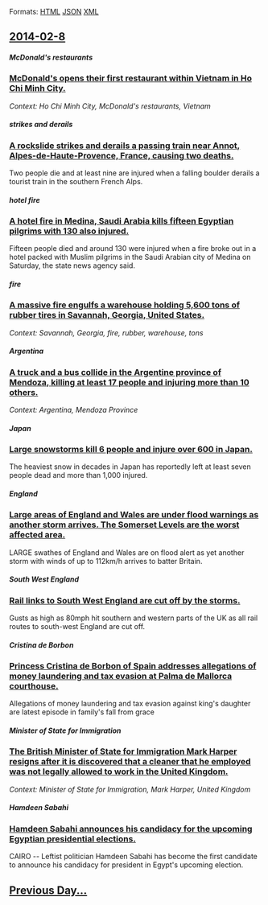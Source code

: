 
Formats: [HTML](2014/02/8/index.html)  [JSON](2014/02/8/index.json)  [XML](2014/02/8/index.xml)  

## [2014-02-8](/news/2014/02/8/index.md)

##### McDonald's restaurants
### [McDonald's opens their first restaurant within Vietnam in Ho Chi Minh City. ](/news/2014/02/8/mcdonald-s-opens-their-first-restaurant-within-vietnam-in-ho-chi-minh-city.md)
_Context: Ho Chi Minh City, McDonald's restaurants, Vietnam_

##### strikes and derails
### [A rockslide strikes and derails a passing train near Annot, Alpes-de-Haute-Provence, France, causing two deaths. ](/news/2014/02/8/a-rockslide-strikes-and-derails-a-passing-train-near-annot-alpes-de-haute-provence-france-causing-two-deaths.md)
Two people die and at least nine are injured when a falling boulder derails a tourist train in the southern French Alps.

##### hotel fire
### [A hotel fire in Medina, Saudi Arabia kills fifteen Egyptian pilgrims with 130 also injured. ](/news/2014/02/8/a-hotel-fire-in-medina-saudi-arabia-kills-fifteen-egyptian-pilgrims-with-130-also-injured.md)
Fifteen people died and around 130 were injured when a fire broke out in a hotel packed with Muslim pilgrims in the Saudi Arabian city of Medina on Saturday, the state news agency said.

##### fire
### [A massive fire engulfs a warehouse holding 5,600 tons of rubber tires in Savannah, Georgia, United States. ](/news/2014/02/8/a-massive-fire-engulfs-a-warehouse-holding-5-600-tons-of-rubber-tires-in-savannah-georgia-united-states.md)
_Context: Savannah, Georgia, fire, rubber, warehouse, tons_

##### Argentina
### [A truck and a bus collide in the Argentine province of Mendoza, killing at least 17 people and injuring more than 10 others. ](/news/2014/02/8/a-truck-and-a-bus-collide-in-the-argentine-province-of-mendoza-killing-at-least-17-people-and-injuring-more-than-10-others.md)
_Context: Argentina, Mendoza Province_

##### Japan
### [Large snowstorms kill 6 people and injure over 600 in Japan. ](/news/2014/02/8/large-snowstorms-kill-6-people-and-injure-over-600-in-japan.md)
The heaviest snow in decades in Japan has reportedly left at least seven people dead and more than 1,000 injured.

##### England
### [Large areas of England and Wales are under flood warnings as another storm arrives. The Somerset Levels are the worst affected area. ](/news/2014/02/8/large-areas-of-england-and-wales-are-under-flood-warnings-as-another-storm-arrives-the-somerset-levels-are-the-worst-affected-area.md)
LARGE swathes of England and Wales are on flood alert as yet another storm with winds of up to 112km/h arrives to batter Britain.

##### South West England
### [Rail links to South West England are cut off by the storms. ](/news/2014/02/8/rail-links-to-south-west-england-are-cut-off-by-the-storms.md)
Gusts as high as 80mph hit southern and western parts of the UK as all rail routes to south-west England are cut off.

##### Cristina de Borbon
### [Princess Cristina de Borbon of Spain addresses allegations of money laundering and tax evasion at Palma de Mallorca courthouse. ](/news/2014/02/8/princess-cristina-de-borba3n-of-spain-addresses-allegations-of-money-laundering-and-tax-evasion-at-palma-de-mallorca-courthouse.md)
Allegations of money laundering and tax evasion against king&#x27;s daughter are latest episode in family&#x27;s fall from grace

##### Minister of State for Immigration
### [The British Minister of State for Immigration Mark Harper resigns after it is discovered that a cleaner that he employed was not legally allowed to work in the United Kingdom. ](/news/2014/02/8/the-british-minister-of-state-for-immigration-mark-harper-resigns-after-it-is-discovered-that-a-cleaner-that-he-employed-was-not-legally-all.md)
_Context: Minister of State for Immigration, Mark Harper, United Kingdom_

##### Hamdeen Sabahi
### [Hamdeen Sabahi announces his candidacy for the upcoming Egyptian presidential elections. ](/news/2014/02/8/hamdeen-sabahi-announces-his-candidacy-for-the-upcoming-egyptian-presidential-elections.md)
CAIRO -- Leftist politician Hamdeen Sabahi has become the first candidate to announce his candidacy for president in Egypt&apos;s upcoming election.

## [Previous Day...](/news/2014/02/7/index.md)

